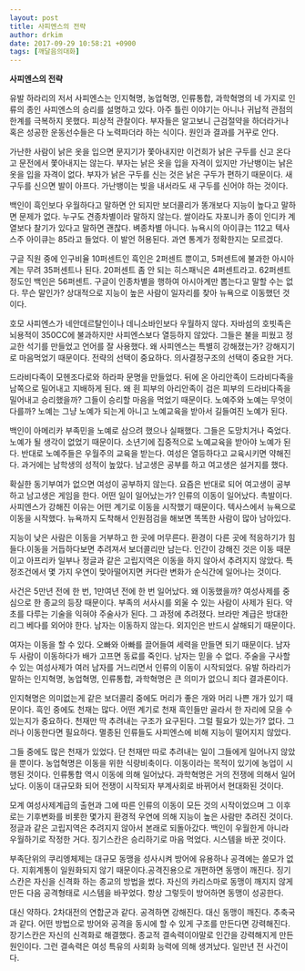 ```yaml
---
layout: post
title: 사피엔스의 전략
author: drkim
date: 2017-09-29 10:58:21 +0900
tags: [깨달음의대화]
---
```

**사피엔스의 전략**

  


유발 하라리의 저서 사피엔스는 인지혁명, 농업혁명, 인류통합, 과학혁명의 네 가지로 인류의 종인 사피엔스의 승리를 설명하고 있다. 아주 틀린 이야기는 아니나 귀납적 관점의 한계를 극복하지 못했다. 피상적 관찰이다. 부자들은 알고보니 근검절약을 하더라거나 혹은 성공한 운동선수들은 다 노력파더라 하는 식이다. 원인과 결과를 거꾸로 안다.

  


가난한 사람이 낡은 옷을 입으면 문지기가 쫓아내지만 이건희가 낡은 구두를 신고 온다고 문전에서 쫓아내지는 않는다. 부자는 낡은 옷을 입을 자격이 있지만 가난뱅이는 낡은 옷을 입을 자격이 없다. 부자가 낡은 구두를 신는 것은 낡은 구두가 편하기 때문이다. 새 구두를 신으면 발이 아프다. 가난뱅이는 빚을 내서라도 새 구두를 신어야 하는 것이다. 

  


백인이 흑인보다 우월하다고 말하면 안 되지만 보더콜리가 똥개보다 지능이 높다고 말하면 문제가 없다. 누구도 견종차별이라 말하지 않는다. 쌀이라도 자포니카 종이 인디카 계열보다 찰기가 있다고 말하면 괜찮다. 벼종차별 아니다. 뉴욕시의 아이큐는 112고 텍사스주 아이큐는 85라고 들었다. 이 발언 허용된다. 과연 통계가 정확한지는 모르겠다.

  


구글 직원 중에 인구비율 10퍼센트인 흑인은 2퍼센트 뿐이고, 5퍼센트에 불과한 아시아계는 무려 35퍼센트나 된다. 20퍼센트 좀 안 되는 히스패닉은 4퍼센트라고. 62퍼센트 정도인 백인은 56퍼센트. 구글이 인종차별을 행하여 아시아계만 뽑는다고 말할 수는 없다. 무슨 말인가? 상대적으로 지능이 높은 사람이 일자리를 찾아 뉴욕으로 이동했던 것이다. 

  


호모 사피엔스가 네안데르탈인이나 데니소바인보다 우월하지 않다. 자바섬의 호빗족은 뇌용적이 350CC에 불과하지만 사피엔스보다 열등하지 않았다. 그들은 불을 피웠고 정교한 석기를 만들었고 언어를 잘 사용했다. 왜 사피엔스는 특별히 강해졌는가? 강해지기로 마음먹었기 때문이다. 전략의 선택이 중요하다. 의사결정구조의 선택이 중요한 거다.

  


드라비다족이 모헨조다로와 하라파 문명을 만들었다. 뒤에 온 아리안족이 드라비다족을 남쪽으로 밀어내고 지배하게 된다. 왜 흰 피부의 아리안족이 검은 피부의 드라비다족을 밀어내고 승리했을까? 그들이 승리할 마음을 먹었기 때문이다. 노예주와 노예는 무엇이 다를까? 노예는 그냥 노예가 되는게 아니고 노예교육을 받아서 길들여진 노예가 된다. 

  


백인이 아메리카 부족민을 노예로 삼으려 했으나 실패했다. 그들은 도망치거나 죽었다. 노예가 될 생각이 없었기 때문이다. 소년기에 집중적으로 노예교육을 받아야 노예가 된다. 반대로 노예주들은 우월주의 교육을 받는다. 여성은 열등하다고 교육시키면 약해진다. 과거에는 남학생의 성적이 높았다. 남고생은 공부를 하고 여고생은 설거지를 했다.

  


확실한 동기부여가 없으면 여성이 공부하지 않는다. 요즘은 반대로 되어 여고생이 공부하고 남고생은 게임을 한다. 어떤 일이 일어났는가? 인류의 이동이 일어났다. 촉발이다. 사피엔스가 강해진 이유는 어떤 계기로 이동을 시작했기 때문이다. 텍사스에서 뉴욕으로 이동을 시작했다. 뉴욕까지 도착해서 인원점검을 해보면 똑똑한 사람이 많아 남아있다.

  


지능이 낮은 사람은 이동을 거부하고 한 곳에 머무른다. 환경이 다른 곳에 적응하기가 힘들다.이동을 거듭하다보면 추려져서 보더콜리만 남는다. 인간이 강해진 것은 이동 때문이고 아프리카 일부나 정글과 같은 고립지역은 이동을 하지 않아서 추려지지 않았다. 특정조건에서 몇 가지 우연이 맞아떨어지면 커다란 변화가 순식간에 일어나는 것이다.

  


사건은 5만년 전에 한 번, 1만여년 전에 한 번 일어났다. 왜 이동했을까? 여성사제를 중심으로 한 종교의 등장 때문이다. 부족의 서사시를 외울 수 있는 사람이 사제가 된다. 약초를 다루는 기술을 익혀야 주술사가 된다. 그 과정에 추려졌다. 브라만 계급은 방대한 리그 베다를 외어야 한다. 남자는 이동하지 않는다. 외지인은 반드시 살해되기 때문이다.

  


여자는 이동을 할 수 있다. 오빠와 아빠를 끌어들여 세력을 만들면 되기 때문이다. 남자 두 사람이 이동하다가 배가 고프면 동료를 죽인다. 남자는 믿을 수 없다. 주술을 구사할 수 있는 여성사제가 여러 남자를 거느리면서 인류의 이동이 시작되었다. 유발 하라리가 말하는 인지혁명, 농업혁명, 인류통합, 과학혁명은 큰 의미가 없으니 죄다 결과론이다.

  


인지혁명은 의미없는게 같은 보더콜리 중에도 머리가 좋은 개와 머리 나쁜 개가 있기 때문이다. 흑인 중에도 천재는 많다. 어떤 계기로 천재 흑인들만 골라서 한 자리에 모을 수 있는지가 중요하다. 천재만 딱 추려내는 구조가 요구된다. 그럴 필요가 있는가? 없다. 그러나 이동한다면 필요하다. 멸종된 인류들도 사피엔스에 비해 지능이 떨어지지 않았다.

  


그들 중에도 많은 천재가 있었다. 단 천재만 따로 추려내는 일이 그들에게 일어나지 않았을 뿐이다. 농업혁명은 이동을 위한 식량비축이다. 이동이라는 목적이 있기에 농업이 시행된 것이다. 인류통합 역시 이동에 의해 일어났다. 과학혁명은 거의 전쟁에 의해서 일어났다. 이동이 대규모화 되어 전쟁이 시작되자 부계사회로 바뀌어서 현대화된 것이다.

  


모계 여성사제계급의 출현과 그에 따른 인류의 이동이 모든 것의 시작이었으며 그 이후로는 기후변화를 비롯한 몇가지 환경적 우연에 의해 지능이 높은 사람만 추려진 것이다. 정글과 같은 고립지역은 추려지지 않아서 본래로 되돌아갔다. 백인이 우월한게 아니라 우월하기로 작정한 거다. 징기스칸은 승리하기로 마음 먹었다. 시스템을 바꾼 것이다.

  


부족단위의 쿠리엥체제는 대규모 동맹을 성사시켜 방어에 유용하나 공격에는 쓸모가 없다. 지휘계통이 일원화되지 않기 때문이다.공격진용으로 개편하면 동맹이 깨진다. 징기스칸은 자신을 신격화 하는 종교의 방법을 썼다. 자신의 카리스마로 동맹이 깨지지 않게 만든 다음 공격형태로 시스템을 바꾸었다. 항상 그렇듯이 방어하면 동맹이 성공한다.

  


대신 약하다. 2차대전의 연합군과 같다. 공격하면 강해진다. 대신 동맹이 깨진다. 추축국과 같다. 어떤 방법으로 방어와 공격을 동시에 할 수 있게 구조를 만든다면 강력해진다. 장기스칸은 자신의 신격화로 해결했다. 종교적 결속력이야말로 인간을 강력해지게 만든 원인이다. 그런 결속력은 여성 특유의 사회화 능력에 의해 생겨났다. 일만년 전 사건이다.